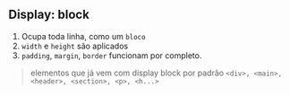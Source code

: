 ## Display: block

1. Ocupa toda linha, como um `bloco`
2. `width` e `height` são aplicados
3. `padding`, `margin`, `border` funcionam por
completo.

> elementos que já vem com display block por padrão
`<div>, <main>, <header>, <section>, <p>, <h...>`